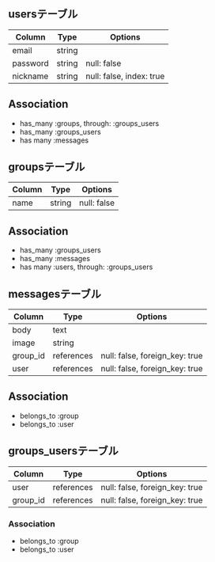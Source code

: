 ## usersテーブル
|Column|Type|Options|
|------|----|-------|
|email|string||null: false|
|password|string|null: false|
|nickname|string|null: false, index: true|
## Association
- has_many :groups, through: :groups_users
- has_many :groups_users
- has many :messages

## groupsテーブル
|Column|Type|Options|
|------|----|-------|
|name|string|null: false|
## Association
- has_many :groups_users
- has_many :messages
- has many :users, through: :groups_users

## messagesテーブル
|Column|Type|Options|
|------|----|-------|
|body|text||
|image|string||
|group_id|references|null: false, foreign_key: true|
|user|references|null: false, foreign_key: true|
## Association
- belongs_to :group
- belongs_to :user

## groups_usersテーブル
|Column|Type|Options|
|------|----|-------|
|user|references|null: false, foreign_key: true|
|group_id|references|null: false, foreign_key: true|
### Association
- belongs_to :group
- belongs_to :user